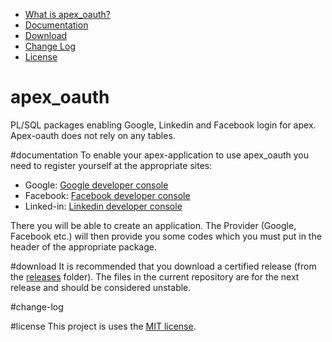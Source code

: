 - [What is apex_oauth?](#apex_oauth)
- [Documentation](#documentation)
- [Download](#download)
- [Change Log](#change-log)
- [License](#license)


# apex_oauth
PL/SQL packages enabling Google, Linkedin and Facebook login for apex. Apex-oauth does not rely on any tables.

#documentation
To enable your apex-application to use apex_oauth you need to register yourself at the appropriate sites:
- Google: [Google developer console](https://console.developers.google.com/start)
- Facebook: [Facebook developer console](https://developers.facebook.com/apps)
- Linked-in: [Linkedin developer console](https://www.linkedin.com/developer/apps)

There you will be able to create an application. The Provider (Google, Facebook etc.) will then provide you some codes which you must put in the header of the appropriate package.

#download
It is recommended that you download a certified release (from the [releases](https://github.com/smart4solutions/apex_oauth/releases) folder). The files in the current repository are for the next release and should be considered unstable.

#change-log

#license
This project is uses the [MIT license](LICENSE).
